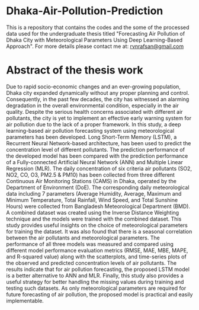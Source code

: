 # Dhaka-Air-Pollution-Prediction
This is a repository that contains the codes and the some of the processed data used for the undergraduate thesis titled "Forecasting Air Pollution of Dhaka City with Meteorological Parameters Using Deep Learning-Based Approach". For more details please contact me at: rvnrafsan@gmail.com

# Abstract of the thesis work
Due to rapid socio-economic changes and an ever-growing population, Dhaka city expanded dynamically without any proper planning and control. Consequently, in the past few decades, the city has witnessed an alarming degradation in the overall environmental condition, especially in the air quality. Despite the serious health concerns associated with different air pollutants, the city is yet to implement an effective early warning system for air pollution due to the lack of a proper framework. In this study, a deep learning-based air pollution forecasting system using meteorological parameters has been developed. Long Short-Term Memory (LSTM), a Recurrent Neural Network-based architecture, has been used to predict the concentration level of different pollutants. The prediction performance of the developed model has been compared with the prediction performance of a Fully-connected Artificial Neural Network (ANN) and Multiple Linear Regression (MLR).
The daily concentration of six criteria air pollutants (SO2, NO2, CO, O3, PM2.5 & PM10) has been collected from three different Continuous Air Monitoring Stations (CAMS) in Dhaka, operated by the Department of Environment (DoE). The corresponding daily meteorological data including 7 parameters (Average Humidity, Average, Maximum and Minimum Temperature, Total Rainfall, Wind Speed, and Total Sunshine Hours) were collected from Bangladesh Meteorological Department (BMD). A combined dataset was created using the Inverse Distance Weighting technique and the models were trained with the combined dataset. This study provides useful insights on the choice of meteorological parameters for training the dataset. It was also found that there is a seasonal correlation between the air pollutants and meteorological parameters. The performance of all three models was measured and compared using different model performance evaluation metrics (RMSE, MAE, MBE, MAPE, and R-squared value) along with the scatterplots, and time-series plots of the observed and predicted concentration levels of air pollutants. The results indicate that for air pollution forecasting, the proposed LSTM model is a better alternative to ANN and MLR. Finally, this study also provides a useful strategy for better handling the missing values during training and testing such datasets. As only meteorological parameters are required for future forecasting of air pollution, the proposed model is practical and easily implementable.
